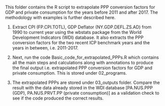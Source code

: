This folder contains the R script to extrapolate PPP conversion factors for GDP and private consumption for the years before 2011 and after 2017. The methodology with examples is further described here.

1.	Extract CPI (FP.CPI.TOTL), GDP Deflator (NY.GDP.DEFL.ZS.AD) from 1990 to current year using the wbstats package from the World Development Indicators (WDI) database. It also extracts the PPP conversion factors for the two recent ICP benchmark years and the years in between, i.e. 2011-2017.

2.	Next, run the code Basic_code_for_extrapolated_PPPs.R which contains all the main steps and calculations along with annotations to produce the final output i.e. extrapolated PPP conversion factors for GDP and private consumption. This is stored under 02_programs. 

3.	The extrapolated PPPs are stored under 03_outputs folder. Compare the result with the data already stored in the WDI database [PA.NUS.PPP (GDP), PA.NUS.PRVT.PP (private consumption)] as a validation check to see if the code produced the correct results. 

